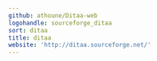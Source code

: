 ```yaml
---
github: athoune/Ditaa-web
logohandle: sourceforge_ditaa
sort: ditaa
title: ditaa
website: 'http://ditaa.sourceforge.net/'
---
```

